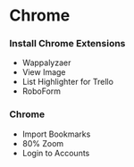 # Chrome

### Install Chrome Extensions
* Wappalyzaer
* View Image
* List Highlighter for Trello
* RoboForm

### Chrome
* Import Bookmarks
* 80% Zoom
* Login to Accounts
